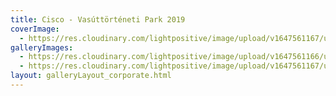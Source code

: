 ```yaml
---
title: Cisco - Vasúttörténeti Park 2019
coverImage:
  - https://res.cloudinary.com/lightpositive/image/upload/v1647561167/uploads/Cisco%20-%20Vas%C3%BAtt%C3%B6rt%C3%A9neti%20Park%202019/cisco1.jpg
galleryImages: 
  - https://res.cloudinary.com/lightpositive/image/upload/v1647561166/uploads/Cisco%20-%20Vas%C3%BAtt%C3%B6rt%C3%A9neti%20Park%202019/cisco.jpg
  - https://res.cloudinary.com/lightpositive/image/upload/v1647561167/uploads/Cisco%20-%20Vas%C3%BAtt%C3%B6rt%C3%A9neti%20Park%202019/cisco1.jpg
layout: galleryLayout_corporate.html
---
```

